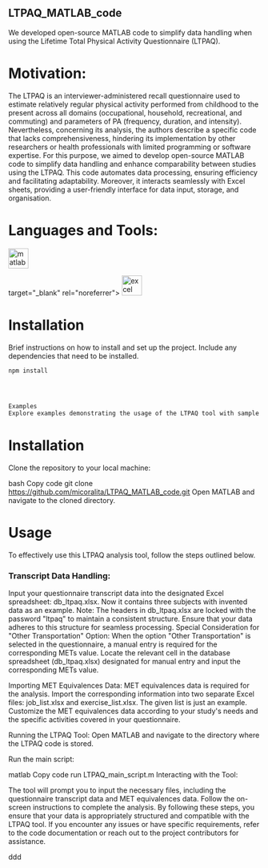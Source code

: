 ## LTPAQ_MATLAB_code
We developed open-source MATLAB code to simplify data handling  when using the Lifetime Total Physical Activity Questionnaire (LTPAQ). 

# Motivation:
The LTPAQ is an interviewer-administered recall questionnaire used to estimate relatively regular physical activity performed from childhood to the present across all domains (occupational, household, recreational, and commuting) and parameters of PA (frequency, duration, and intensity). Nevertheless, concerning its analysis, the authors describe a specific code that lacks comprehensiveness, hindering its implementation by other researchers or health professionals with limited programming or software expertise. For this purpose, we aimed to develop open-source MATLAB code to simplify data handling and enhance comparability between studies using the LTPAQ. This code automates data processing, ensuring efficiency and facilitating adaptability. Moreover, it interacts seamlessly with Excel sheets, providing a user-friendly interface for data input, storage, and organisation.


# Languages and Tools:
<p align="left"> <a href="https://www.mathworks.com/" target="_blank" rel="noreferrer"> <img src="https://upload.wikimedia.org/wikipedia/commons/2/21/Matlab_Logo.png" alt="matlab" width="40" height="40"/> </a> </p> target="_blank" rel="noreferrer"> <img src="https://upload.wikimedia.org/wikipedia/commons/3/34/Microsoft_Office_Excel_%282019%E2%80%93present%29.svg" alt="excel" width="40" height="40"/> </a> </p>

# Installation

Brief instructions on how to install and set up the project. Include any dependencies that need to be installed.

```bash
npm install




Examples
Explore examples demonstrating the usage of the LTPAQ tool with sample data. This can be achieved by running the tool on provided test data and showcasing the resulting output.

```
# Installation
Clone the repository to your local machine:

bash
Copy code
git clone https://github.com/micoralita/LTPAQ_MATLAB_code.git
Open MATLAB and navigate to the cloned directory.


# Usage
To effectively use this LTPAQ analysis tool, follow the steps outlined below.

<h3 align="left">Transcript Data Handling:</h3>
Input your questionnaire transcript data into the designated Excel spreadsheet: db_ltpaq.xlsx. Now it contains three subjects with invented data as an example.
Note: The headers in db_ltpaq.xlsx are locked with the password "ltpaq" to maintain a consistent structure. Ensure that your data adheres to this structure for seamless processing.
Special Consideration for "Other Transportation" Option:
When the option "Other Transportation" is selected in the questionnaire, a manual entry is required for the corresponding METs value.
Locate the relevant cell in the database spreadsheet (db_ltpaq.xlsx) designated for manual entry and input the corresponding METs value.

Importing MET Equivalences Data:
MET equivalences data is required for the analysis. Import the corresponding information into two separate Excel files: job_list.xlsx and exercise_list.xlsx.
The given list is just an example. Customize the MET equivalences data according to your study's needs and the specific activities covered in your questionnaire.

Running the LTPAQ Tool:
Open MATLAB and navigate to the directory where the LTPAQ code is stored.

Run the main script:

matlab
Copy code
run LTPAQ_main_script.m
Interacting with the Tool:

The tool will prompt you to input the necessary files, including the questionnaire transcript data and MET equivalences data.
Follow the on-screen instructions to complete the analysis.
By following these steps, you ensure that your data is appropriately structured and compatible with the LTPAQ tool. If you encounter any issues or have specific requirements, refer to the code documentation or reach out to the project contributors for assistance.


ddd
